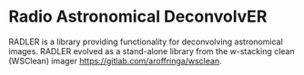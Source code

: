 # Radio Astronomical DeconvolvER

RADLER is a library providing functionality for deconvolving astronomical images. RADLER evolved as a stand-alone library from the w-stacking clean (WSClean) imager https://gitlab.com/aroffringa/wsclean.

